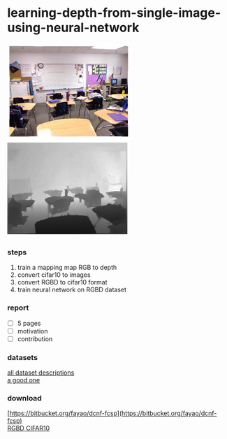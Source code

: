 # learning-depth-from-single-image-using-neural-network
![fig](presentation/im2d.png)

### steps  
1. train a mapping map RGB to depth
2. convert cifar10 to images  
3. convert RGBD to cifar10 format  
4. train neural network on RGBD dataset

### report  
- [ ] 5 pages
- [ ] motivation 
- [ ] contribution  

### datasets  
[all dataset descriptions](http://www0.cs.ucl.ac.uk/staff/M.Firman/RGBDdatasets/)  
[a good one](http://redwood-data.org/3dscan/index.html)  

### download  
[https://bitbucket.org/fayao/dcnf-fcsp](https://bitbucket.org/fayao/dcnf-fcsp)  
[RGBD CIFAR10](https://onedrive.live.com/redir?resid=7F24FFE1ABBBD55E!15277&authkey=!AAeUFJB70rlFZbA&ithint=file%2c)  

